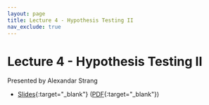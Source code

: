 ```yaml
---
layout: page
title: Lecture 4 - Hypothesis Testing II
nav_exclude: true
---
```


# Lecture 4 - Hypothesis Testing II

Presented by Alexandar Strang

- [Slides](https://docs.google.com/presentation/d/10mPJrlsCOLkDSB9lShFyRjcwiPKGxiAZmqAqJ3iCM7g/edit?usp=sharing){:target="_blank"} ([PDF](https://drive.google.com/file/d/1zAvZ0qYdm2Ue0jKZKzEQStdBB7jHqf_R/view?usp=sharing){:target="_blank"})
